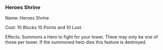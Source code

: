 ### Heroes Shrine
Name: Heroes Shrine 

Cost: 10 Blocks 10 Points and 10 Loot.

Effects: Summons a Hero to fight for your tower. There may only be one of these per tower. If the summoned hero dies this feature is destroyed.  
